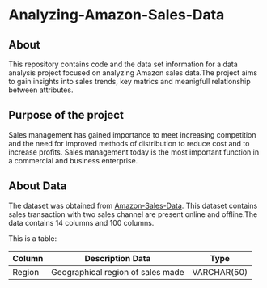 # Analyzing-Amazon-Sales-Data

## About
This repository contains code and the data set information for a data analysis project focused on analyzing Amazon sales data.The project aims to gain insights into sales trends, key matrics and meanigfull relationship between attributes.

## Purpose of the project 
Sales management has gained importance to meet increasing competition and the need for improved methods of distribution to reduce cost and to increase profits. Sales management today is the most important function in a commercial and business enterprise.

## About Data
The dataset was obtained from [Amazon-Sales-Data](https://drive.google.com/file/d/1tvNcSh1Ayfkv7NIE2oKqIMOLlfedNJvM/view). This dataset contains sales transaction with two sales channel are present online and offline.The data contains 14 columns and 100 columns.

This is a table:

| Column                                           | Description Data                               | Type                         | 
|---                                               | ---                                            |  ---                         |
| Region                                           | Geographical region of sales made              | VARCHAR(50)                  |

